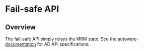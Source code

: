 # Fail-safe API

## Overview

The fail-safe API simply relays the MRM state. See the [autoware-documentation](https://autowarefoundation.github.io/autoware-documentation/main/design/autoware-interfaces/ad-api/features/fail-safe/) for AD API specifications.
